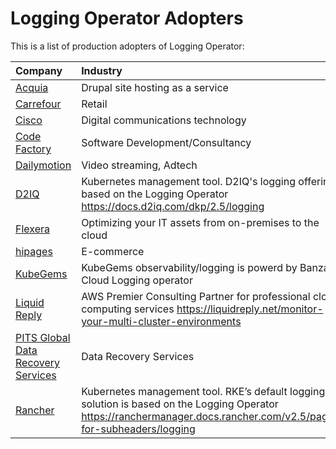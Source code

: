 # Logging Operator Adopters

This is a list of production adopters of Logging Operator:

| Company                                                                      | Industry                                                                                                                                                                |
|:-----------------------------------------------------------------------------|:------------------------------------------------------------------------------------------------------------------------------------------------------------------------|
| [Acquia](https://www.acquia.com)                                             | Drupal site hosting as a service                                                                                                                                        |
| [Carrefour](https://carrefour.com)                                           | Retail                                                                                                                                                                  |
| [Cisco](https://www.cisco.com)                                               | Digital communications technology                                                                                                                                       |
| [Code Factory](https://codefactory.hu)                                       | Software Development/Consultancy                                                                                                                                        |
| [Dailymotion](https://dailymotion.com)                                       | Video streaming, Adtech                                                                                                                                                 |
| [D2IQ](https://d2iq.com)                                                     | Kubernetes management tool. D2IQ's logging offering is based on the Logging Operator https://docs.d2iq.com/dkp/2.5/logging                                              |
| [Flexera](https://www.flexera.com)                                           | Optimizing your IT assets from on-premises to the cloud                                                                                                                 |
| [hipages](https://hipages.com.au)                                            | E-commerce                                                                                                                                                              |
| [KubeGems](https://kubegems.io)                                              | KubeGems observability/logging is powerd by Banzai Cloud Logging operator                                                                                               |
| [Liquid Reply](https://liquidreply.net)                                      | AWS Premier Consulting Partner for professional cloud computing services https://liquidreply.net/monitor-your-multi-cluster-environments                                |
| [PITS Global Data Recovery Services](https://www.pitsdatarecovery.net)       | Data Recovery Services                                                                                                                                                  |
| [Rancher](https://rancher.com)                                               | Kubernetes management tool. RKE’s default logging solution is based on the Logging Operator   https://ranchermanager.docs.rancher.com/v2.5/pages-for-subheaders/logging |
